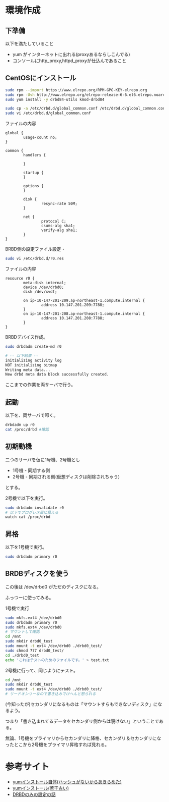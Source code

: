 # 環境作成

## 下準備

以下を満たしていること

- yum がインターネットに出れる(proxyあるならしこんでる)
- コンソールにhttp_proxy,httpd_proxyが仕込んであること

## CentOSにインストール


```bash
sudo rpm --import https://www.elrepo.org/RPM-GPG-KEY-elrepo.org
sudo rpm -Uvh http://www.elrepo.org/elrepo-release-6-6.el6.elrepo.noarch.rpm
sudo yum install -y drbd84-utils kmod-drbd84
```

```bash
sudo cp -a /etc/drbd.d/global_common.conf /etc/drbd.d/global_common.conf.org
sudo vi /etc/drbd.d/global_common.conf
```

ファイルの内容

```
global {
        usage-count no;
}

common {
        handlers {

        }

        startup {
        }

        options {
        }

        disk {
                resync-rate 50M;
        }

        net {
                protocol C;
                csums-alg sha1;
                verify-alg sha1;
        }
}
```

BRBD側の設定ファイル設定・

```bash
sudo vi /etc/drbd.d/r0.res
```

ファイルの内容

```
resource r0 {
        meta-disk internal;
        device /dev/drbd0;
        disk /dev/xvdf;

        on ip-10-147-201-209.ap-northeast-1.compute.internal {
                address 10.147.201.209:7788;
        }
        on ip-10-147-201-208.ap-northeast-1.compute.internal {
                address 10.147.201.208:7788;
        }
}
```

BRBDデバイス作成。


```bash
sudo drbdadm create-md r0

# -- 以下結果 --
initializing activity log
NOT initializing bitmap
Writing meta data...
New drbd meta data block successfully created.

```

ここまでの作業を両サーバで行う。

## 起動

以下を、両サーバで叩く。

```bash
drbdadm up r0
cat /proc/drbd #確認
```

## 初期動機

二つのサーバを仮に1号機、2号機とし

+ 1号機 - 同期する側
+ 2号機 - 同期される側(仮想ディスクは削除されちゃう)

とする。

2号機で以下を実行。

```bash
sudo drbdadm invalidate r0
# 以下でプログレス風に見える
watch cat /proc/drbd
```

## 昇格

以下を1号機で実行。

```bash
sudo drbdadm primary r0
```

## BRDBディスクを使う

この後は /dev/drbd0 がただのディスクになる。

ふっつーに使ってみる。

1号機で実行

```bash
sudo mkfs.ext4 /dev/drbd0
sudo drbdadm primary r0
sudo mkfs.ext4 /dev/drbd0
# マウントして確認
cd /mnt
sudo mkdir drbd0_test
sudo mount -t ext4 /dev/drbd0 ./drbd0_test/
sudo chmod 777 drbd0_test/
cd ./drbd0_test
echo 'これはテストのためのファイルです。' > test.txt
```

2号機に行って、同じようにテスト。

```bash
cd /mnt
sudo mkdir drbd0_test
sudo mount -t ext4 /dev/drbd0 ./drbd0_test/
# リードオンリーなので書き込みでけへんと怒られる
```

(今知ったが)セカンダリになるものは「マウントすらもできないディスク」になるよう。

つまり「書き込まれてるデータをセカンダリ側からは覗けない」ということである。

無論、1号機をプライマリからセカンダリに降格、セカンダリ＆セカンダリになったとこから2号機をプライマリ昇格すれば見れる。



# 参考サイト

- [yumインストール自体(ハッシュがないからあきらめた)](http://packages.linbit.com/rhel_repo.html)
- [yumインストール(若干古い)](http://qiita.com/takehironet/items/c90cd89fb621e570571f)
- [DRBDのみの設定の話](http://qiita.com/takehironet/items/13518725ee7c694efe90)

